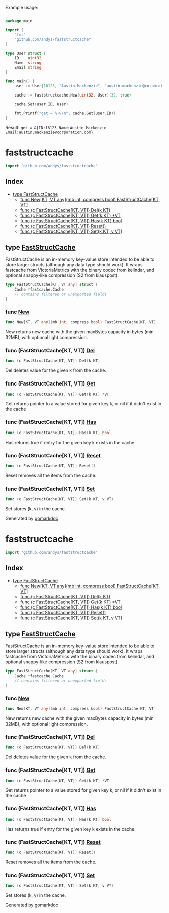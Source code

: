 
Example usage:
```go

package main

import (
	"fmt"
	"github.com/andys/faststructcache"
)

type User struct {
	ID    uint32
	Name  string
	Email string
}

func main() {
	user := User{16123, "Austin Mackenzie", "austin.mackenzie@corporation.com"}

	cache := faststructcache.New[uint32, User](32, true)

	cache.Set(user.ID, user)

	fmt.Printf("get = %+v\n", cache.Get(user.ID))
}
```

Result: `get = &{ID:16123 Name:Austin Mackenzie Email:austin.mackenzie@corporation.com}`

<!-- gomarkdoc:embed:start -->

<!-- Code generated by gomarkdoc. DO NOT EDIT -->

# faststructcache

```go
import "github.com/andys/faststructcache"
```

## Index

- [type FastStructCache](<#type-faststructcache>)
  - [func New[KT, VT any](mb int, compress bool) FastStructCache[KT, VT]](<#func-new>)
  - [func (c FastStructCache[KT, VT]) Del(k KT)](<#func-faststructcachekt-vt-del>)
  - [func (c FastStructCache[KT, VT]) Get(k KT) *VT](<#func-faststructcachekt-vt-get>)
  - [func (c FastStructCache[KT, VT]) Has(k KT) bool](<#func-faststructcachekt-vt-has>)
  - [func (c FastStructCache[KT, VT]) Reset()](<#func-faststructcachekt-vt-reset>)
  - [func (c FastStructCache[KT, VT]) Set(k KT, v VT)](<#func-faststructcachekt-vt-set>)


## type [FastStructCache](<https://github.com/andys/faststructcache/blob/main/faststructcache.go#L14-L17>)

FastStructCache is an in\-memory key\-value store intended to be able to store larger structs \(although any data type should work\). It wraps fastcache from VictoriaMetrics with the binary codec from kelindar, and optional snappy\-like compression \(S2 from klauspost\).

```go
type FastStructCache[KT, VT any] struct {
    Cache *fastcache.Cache
    // contains filtered or unexported fields
}
```

### func [New](<https://github.com/andys/faststructcache/blob/main/faststructcache.go#L21>)

```go
func New[KT, VT any](mb int, compress bool) FastStructCache[KT, VT]
```

New returns new cache with the given maxBytes capacity in bytes \(min 32MB\), with optional light compression.

### func \(FastStructCache\[KT, VT\]\) [Del](<https://github.com/andys/faststructcache/blob/main/faststructcache.go#L45>)

```go
func (c FastStructCache[KT, VT]) Del(k KT)
```

Del deletes value for the given k from the cache.

### func \(FastStructCache\[KT, VT\]\) [Get](<https://github.com/andys/faststructcache/blob/main/faststructcache.go#L31>)

```go
func (c FastStructCache[KT, VT]) Get(k KT) *VT
```

Get returns pointer to a value stored for given key k, or nil if it didn't exist in the cache

### func \(FastStructCache\[KT, VT\]\) [Has](<https://github.com/andys/faststructcache/blob/main/faststructcache.go#L40>)

```go
func (c FastStructCache[KT, VT]) Has(k KT) bool
```

Has returns true if entry for the given key k exists in the cache.

### func \(FastStructCache\[KT, VT\]\) [Reset](<https://github.com/andys/faststructcache/blob/main/faststructcache.go#L50>)

```go
func (c FastStructCache[KT, VT]) Reset()
```

Reset removes all the items from the cache.

### func \(FastStructCache\[KT, VT\]\) [Set](<https://github.com/andys/faststructcache/blob/main/faststructcache.go#L26>)

```go
func (c FastStructCache[KT, VT]) Set(k KT, v VT)
```

Set stores \(k, v\) in the cache.



Generated by [gomarkdoc](<https://github.com/princjef/gomarkdoc>)


<!-- Code generated by gomarkdoc. DO NOT EDIT -->

# faststructcache

```go
import "github.com/andys/faststructcache"
```

## Index

- [type FastStructCache](<#type-faststructcache>)
  - [func New[KT, VT any](mb int, compress bool) FastStructCache[KT, VT]](<#func-new>)
  - [func (c FastStructCache[KT, VT]) Del(k KT)](<#func-faststructcachekt-vt-del>)
  - [func (c FastStructCache[KT, VT]) Get(k KT) *VT](<#func-faststructcachekt-vt-get>)
  - [func (c FastStructCache[KT, VT]) Has(k KT) bool](<#func-faststructcachekt-vt-has>)
  - [func (c FastStructCache[KT, VT]) Reset()](<#func-faststructcachekt-vt-reset>)
  - [func (c FastStructCache[KT, VT]) Set(k KT, v VT)](<#func-faststructcachekt-vt-set>)


## type [FastStructCache](<https://github.com/andys/faststructcache/blob/main/faststructcache.go#L14-L17>)

FastStructCache is an in\-memory key\-value store intended to be able to store larger structs \(although any data type should work\). It wraps fastcache from VictoriaMetrics with the binary codec from kelindar, and optional snappy\-like compression \(S2 from klauspost\).

```go
type FastStructCache[KT, VT any] struct {
    Cache *fastcache.Cache
    // contains filtered or unexported fields
}
```

### func [New](<https://github.com/andys/faststructcache/blob/main/faststructcache.go#L21>)

```go
func New[KT, VT any](mb int, compress bool) FastStructCache[KT, VT]
```

New returns new cache with the given maxBytes capacity in bytes \(min 32MB\), with optional light compression.

### func \(FastStructCache\[KT, VT\]\) [Del](<https://github.com/andys/faststructcache/blob/main/faststructcache.go#L45>)

```go
func (c FastStructCache[KT, VT]) Del(k KT)
```

Del deletes value for the given k from the cache.

### func \(FastStructCache\[KT, VT\]\) [Get](<https://github.com/andys/faststructcache/blob/main/faststructcache.go#L31>)

```go
func (c FastStructCache[KT, VT]) Get(k KT) *VT
```

Get returns pointer to a value stored for given key k, or nil if it didn't exist in the cache

### func \(FastStructCache\[KT, VT\]\) [Has](<https://github.com/andys/faststructcache/blob/main/faststructcache.go#L40>)

```go
func (c FastStructCache[KT, VT]) Has(k KT) bool
```

Has returns true if entry for the given key k exists in the cache.

### func \(FastStructCache\[KT, VT\]\) [Reset](<https://github.com/andys/faststructcache/blob/main/faststructcache.go#L50>)

```go
func (c FastStructCache[KT, VT]) Reset()
```

Reset removes all the items from the cache.

### func \(FastStructCache\[KT, VT\]\) [Set](<https://github.com/andys/faststructcache/blob/main/faststructcache.go#L26>)

```go
func (c FastStructCache[KT, VT]) Set(k KT, v VT)
```

Set stores \(k, v\) in the cache.



Generated by [gomarkdoc](<https://github.com/princjef/gomarkdoc>)
